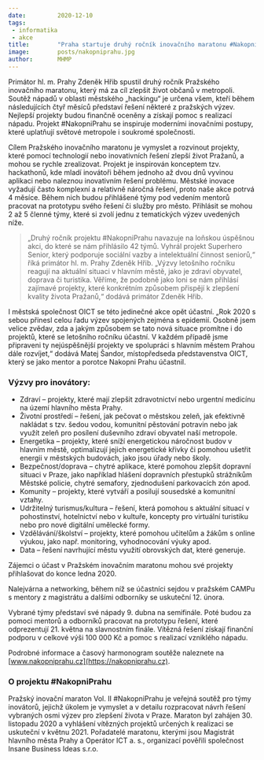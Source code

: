 ```yaml
---
date:         2020-12-10
tags:         
 - informatika
 - akce
title:        "Praha startuje druhý ročník inovačního maratonu #NakopniPrahu"
image: 	      posts/nakopniprahu.jpg
author:       MHMP
---
```

 
Primátor hl. m. Prahy Zdeněk Hřib spustil druhý ročník Pražského inovačního maratonu, který má za cíl zlepšit život občanů v metropoli. Soutěž nápadů v oblasti městského „hackingu“ je určena všem, kteří během následujících čtyř měsíců představí řešení některé z pražských výzev. Nejlepší projekty budou finančně oceněny a získají pomoc s realizací nápadu. Projekt #NakopniPrahu se inspiruje moderními inovačními postupy, které uplatňují světové metropole i soukromé společnosti.

Cílem Pražského inovačního maratonu je vymyslet a rozvinout projekty, které pomocí technologií nebo inovativních řešení zlepší život Pražanů, a mohou se rychle zrealizovat. Projekt je inspirován konceptem tzv. hackathonů, kde mladí inovátoři během jednoho až dvou dnů vyvinou aplikaci nebo naleznou inovativním řešení problému. Městské inovace vyžadují často komplexní a relativně náročná řešení, proto naše akce potrvá 4 měsíce. Během nich budou přihlášené týmy pod vedením mentorů pracovat na prototypu svého řešení či služby pro město. Přihlásit se mohou 2 až 5 členné týmy, které si zvolí jednu z tematických výzev uvedených níže.

> „Druhý ročník projektu #NakopniPrahu navazuje na loňskou úspěšnou akci, do které se nám přihlásilo 42 týmů. Vyhrál projekt Superhero Senior, který podporuje sociální vazby a intelektuální činnost seniorů,“ říká primátor hl. m. Prahy Zdeněk Hřib. „Výzvy letošního ročníku reagují na aktuální situaci v hlavním městě, jako je zdraví obyvatel, doprava či turistika. Věříme, že podobně jako loni se nám přihlásí zajímavé projekty, které konkrétním způsobem přispějí k zlepšení kvality života Pražanů,“ dodává primátor Zdeněk Hřib.

I městská společnost OICT se této jedinečné akce opět účastní. „Rok 2020 s sebou přinesl celou řadu výzev spojených zejména s epidemií. Osobně jsem velice zvědav, zda a jakým způsobem se tato nová situace promítne i do projektů, které se letošního ročníku účastní. V každém případě jsme připraveni ty nejúspěšnější projekty ve spolupráci s hlavním městem Prahou dále rozvíjet,“ dodává Matej Šandor, místopředseda představenstva OICT, který se jako mentor a porotce Nakopni Prahu účastnil.

### Výzvy pro inovátory:

* Zdraví – projekty, které mají zlepšit zdravotnictví nebo urgentní medicínu na území hlavního města Prahy.
* Životní prostředí – řešení, jak pečovat o městskou zeleň, jak efektivně nakládat s tzv. šedou vodou, komunitní pěstování potravin nebo jak využít zeleň pro posílení duševního zdraví obyvatel naší metropole.
* Energetika – projekty, které sníží energetickou náročnost budov v hlavním městě, optimalizují jejich energetické křivky či pomohou ušetřit energii v městských budovách, jako jsou úřady nebo školy.
* Bezpečnost/doprava – chytré aplikace, které pomohou zlepšit dopravní situaci v Praze, jako například hlášení dopravních přestupků strážníkům Městské policie, chytré semafory, zjednodušení parkovacích zón apod.
* Komunity – projekty, které vytváří a posilují sousedské a komunitní vztahy.
* Udržitelný turismus/kultura – řešení, která pomohou s aktuální situací v pohostinství, hotelnictví nebo v kultuře, koncepty pro virtuální turistiku nebo pro nové digitální umělecké formy.
* Vzdělávání/školství – projekty, které pomohou učitelům a žákům s online výukou, jako např. monitoring, vyhodnocování výuky apod.
* Data – řešení navrhující městu využití obrovských dat, které generuje.

Zájemci o účast v Pražském inovačním maratonu mohou své projekty přihlašovat do konce ledna 2020.

Nalejvárna a networking, během níž se účastníci sejdou v pražském CAMPu s mentory z magistrátu a dalšími odborníky se uskuteční 12. února.

Vybrané týmy představí své nápady 9. dubna na semifinále. Poté budou za pomoci mentorů a odborníků pracovat na prototypu řešení, které odprezentují 21. května na slavnostním finále. Vítězná řešení získají finanční podporu v celkové výši 100 000 Kč a pomoc s realizací vzniklého nápadu.

Podrobné informace a časový harmonogram soutěže naleznete na [www.nakopniprahu.cz](https://nakopniprahu.cz).

### O projektu #NakopniPrahu

Pražský inovační maraton Vol. II #NakopniPrahu je veřejná soutěž pro týmy inovátorů, jejichž úkolem je vymyslet a v detailu rozpracovat návrh řešení vybraných osmi výzev pro zlepšení života v Praze. Maraton byl zahájen 30. listopadu 2020 a vyhlášení vítězných projektů určených k realizaci se uskuteční v květnu 2021. Pořadatelé maratonu, kterými jsou Magistrát hlavního města Prahy a Operátor ICT a. s., organizací pověřili společnost Insane Business Ideas s.r.o. 

 
